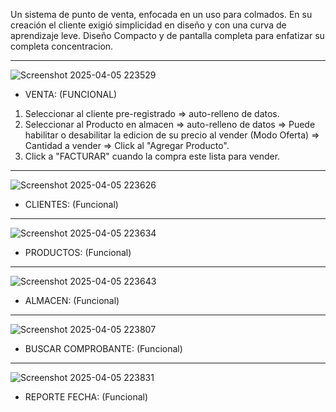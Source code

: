 Un sistema de punto de venta, enfocada en un uso para colmados. 
En su creación el cliente exigió simplicidad en diseño y con una curva de aprendizaje leve.
Diseño Compacto y de pantalla completa para enfatizar su completa concentracion.

________________________________________________________________________________________________________________________________________________

![Screenshot 2025-04-05 223529](https://github.com/user-attachments/assets/61f7dd96-5a55-4d52-89c0-c56e128bb3e3)

 - VENTA: (FUNCIONAL)
1. Seleccionar al cliente pre-registrado => auto-relleno de datos.
2. Seleccionar al Producto en almacen => auto-relleno de datos => Puede habilitar o desabilitar la edicion de su precio al vender (Modo Oferta) => Cantidad a vender => Click al "Agregar Producto".
3. Click a "FACTURAR" cuando la compra este lista para vender. 
_____________________________________________________________________________________________________________

![Screenshot 2025-04-05 223626](https://github.com/user-attachments/assets/50275f94-1494-4171-b6de-e3d1c0cdf9a0)

 - CLIENTES: (Funcional)


______________________________________________________________________________________________________________

![Screenshot 2025-04-05 223634](https://github.com/user-attachments/assets/e61ac9e5-4a23-4661-9aa1-ed0afe99752a)

 - PRODUCTOS: (Funcional)



______________________________________________________________________________________________________________

![Screenshot 2025-04-05 223643](https://github.com/user-attachments/assets/abca9518-179b-4c70-82bd-9df9cff53aaa)

 - ALMACEN: (Funcional)


______________________________________________________________________________________________________________

![Screenshot 2025-04-05 223807](https://github.com/user-attachments/assets/357e3ec9-e4a2-40b8-bfb0-021c66aaef67)

 - BUSCAR COMPROBANTE: (Funcional)


______________________________________________________________________________________________________________

![Screenshot 2025-04-05 223831](https://github.com/user-attachments/assets/346f5418-db4f-4a39-b7c2-ea60e75f61e8)

 - REPORTE FECHA: (Funcional)


